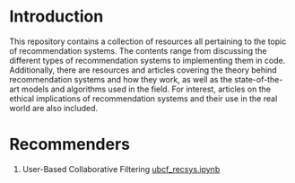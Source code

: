 # Introduction

This repository contains a collection of resources all pertaining to the topic of recommendation systems. The contents range from discussing the different types of recommendation systems to implementing them in code. Additionally, there are resources and articles covering the theory behind recommendation systems and how they work, as well as the state-of-the-art models and algorithms used in the field. For interest, articles on the ethical implications of recommendation systems and their use in the real world are also included.

# Recommenders

1. User-Based Collaborative Filtering [ubcf_recsys.ipynb](https://github.com/pavsingh7/recommender-systems/blob/main/recommenders/ubcf_recsys.ipynb)